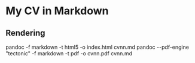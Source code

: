 # My CV in Markdown

## Rendering 
pandoc -f markdown -t html5 -o index.html cvnn.md 
pandoc --pdf-engine "tectonic" -f markdown -t pdf -o cvnn.pdf cvnn.md
